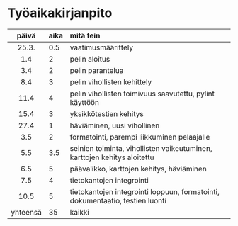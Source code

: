 # Työaikakirjanpito

| päivä | aika | mitä tein  |
| :----:|:-----| :-----|
| 25.3. | 0.5  | vaatimusmäärittely |
| 1.4   | 2    | pelin aloitus |
| 3.4   | 2    | pelin parantelua |
| 8.4   | 3    | pelin vihollisten kehittely |
| 11.4  | 4    | pelin vihollisten toimivuus saavutettu, pylint käyttöön |
| 15.4  | 3    | yksikkötestien kehitys |
| 27.4  | 1    | häviäminen, uusi vihollinen
| 3.5   | 2    | formatointi, parempi liikkuminen pelaajalle
| 5.5   | 3.5  | seinien toiminta, vihollisten vaikeutuminen, karttojen kehitys aloitettu
| 6.5   | 5    | päävalikko, karttojen kehitys, häviäminen
| 7.5   | 4    | tietokantojen integrointi
| 10.5  | 5    | tietokantojen integrointi loppuun, formatointi, dokumentaatio, testien luonti
|yhteensä | 35 | kaikki |
